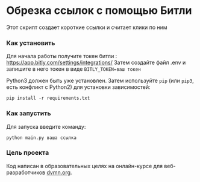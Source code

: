 # Обрезка ссылок с помощью Битли

Этот скрипт создает короткие ссылки и считает клики по ним

### Как установить

Для начала работы получите токен битли : https://app.bitly.com/settings/integrations/
Затем создайте файл .env и запишите в него токен в виде `BITLY_TOKEN=ваш токен`

Python3 должен быть уже установлен. 
Затем используйте `pip` (или `pip3`, есть конфликт с Python2) для установки зависимостей:
```
pip install -r requirements.txt
```
### Как запустить
Для запуска введите команду:
```
python main.py ваша ссылка
```
### Цель проекта

Код написан в образовательных целях на онлайн-курсе для веб-разработчиков [dvmn.org](https://dvmn.org/).
